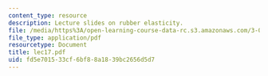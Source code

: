 ```yaml
---
content_type: resource
description: Lecture slides on rubber elasticity.
file: /media/https%3A/open-learning-course-data-rc.s3.amazonaws.com/3-032-mechanical-behavior-of-materials-fall-2007/fd5e701533cf6bf88a1839bc2656d5d7_lec17.pdf
file_type: application/pdf
resourcetype: Document
title: lec17.pdf
uid: fd5e7015-33cf-6bf8-8a18-39bc2656d5d7
---
```

